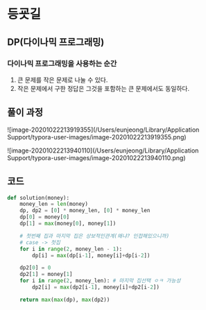 # 등굣길

## DP(다이나믹 프로그래밍)

### 다이나믹 프로그래밍을 사용하는 순간

1. 큰 문제를 작은 문제로 나눌 수 있다.
2. 작은 문제에서 구한 정답은 그것을 포함하는 큰 문제에서도 동일하다. 

## 풀이 과정

![image-20201022213919355](/Users/eunjeong/Library/Application Support/typora-user-images/image-20201022213919355.png)

![image-20201022213940110](/Users/eunjeong/Library/Application Support/typora-user-images/image-20201022213940110.png)



## 코드

```python
def solution(money):
    money_len = len(money)
    dp, dp2 = [0] * money_len, [0] * money_len
    dp[0] = money[0]
    dp[1] = max(money[0], money[1])

    # 첫번째 집과 마지막 집은 상보적인관계(왜냐? 인접해있으니까)
    # case -> 첫집
    for i in range(2, money_len - 1): 
        dp[i] = max(dp[i-1], money[i]+dp[i-2])

    dp2[0] = 0
    dp2[1] = money[1]
    for i in range(2, money_len): # 마지막 집선택 ㅇㅋ 가능성
        dp2[i] = max(dp2[i-1], money[i]+dp2[i-2])

    return max(max(dp), max(dp2))
```




